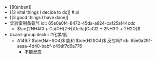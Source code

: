 - [[Kanban]]
- [[3 vital things I decide to do]] #.ol
- [[3 good things I have done]]
- 实验室制备氨气
  id:: 65e0a0f4-8472-45da-a824-caf25a144cdc
	- $\ce{2NH4Cl + Ca(OH)2->[\Delta]CaCl2 + 2NH3↑ + 2H2O}$
- #card-group
   deck:: #化学/氨
	- A149.7 $\ce{NaHSO4}$ 能和 $\ce{H2SO4}$ 反应吗?
	  id:: 65e0a291-aeaa-4d40-babf-c49df7d6a776
		- 不能反应